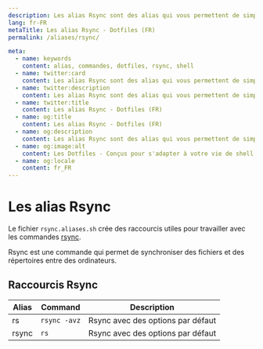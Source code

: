 ```yaml
---
description: Les alias Rsync sont des alias qui vous permettent de simplifier l'utilisation de la commande Rsync.Rsync est une commande qui permet de synchroniser des fichiers et des répertoires entre des ordinateurs.
lang: fr-FR
metaTitle: Les alias Rsync - Dotfiles (FR)
permalink: /aliases/rsync/

meta:
  - name: keywords
    content: alias, commandes, dotfiles, rsync, shell
  - name: twitter:card
    content: Les alias Rsync sont des alias qui vous permettent de simplifier l'utilisation de la commande Rsync.Rsync est une commande qui permet de synchroniser des fichiers et des répertoires entre des ordinateurs.
  - name: twitter:description
    content: Les alias Rsync sont des alias qui vous permettent de simplifier l'utilisation de la commande Rsync.Rsync est une commande qui permet de synchroniser des fichiers et des répertoires entre des ordinateurs.
  - name: twitter:title
    content: Les alias Rsync - Dotfiles (FR)
  - name: og:title
    content: Les alias Rsync - Dotfiles (FR)
  - name: og:description
    content: Les alias Rsync sont des alias qui vous permettent de simplifier l'utilisation de la commande Rsync.Rsync est une commande qui permet de synchroniser des fichiers et des répertoires entre des ordinateurs.
  - name: og:image:alt
    content: Les Dotfiles - Conçus pour s'adapter à votre vie de shell
  - name: og:locale
    content: fr_FR
---
```


# Les alias Rsync

Le fichier `rsync.aliases.sh` crée des raccourcis utiles pour travailler avec
les commandes [rsync](https://en.wikipedia.org/wiki/Rsync).

Rsync est une commande qui permet de synchroniser des fichiers et des
répertoires entre des ordinateurs.

## Raccourcis Rsync

| Alias | Command      | Description                       |
| ----- | ------------ | --------------------------------- |
| rs    | `rsync -avz` | Rsync avec des options par défaut |
| rsync | `rs`         | Rsync avec des options par défaut |
